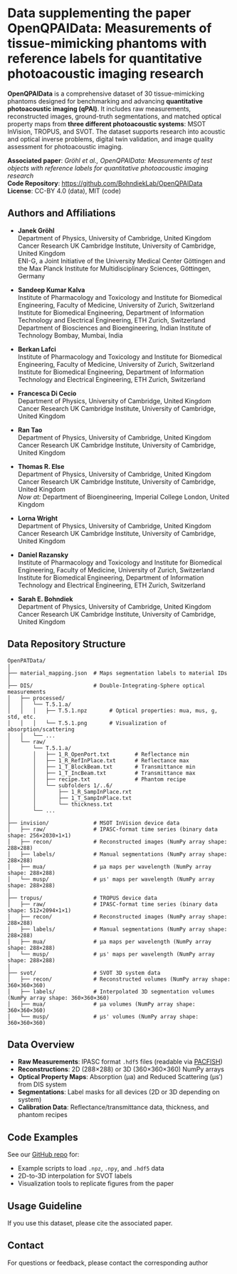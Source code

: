 # Data supplementing the paper OpenQPAIData: Measurements of tissue-mimicking phantoms with reference labels for quantitative photoacoustic imaging research

**OpenQPAIData** is a comprehensive dataset of 30 tissue-mimicking phantoms designed for benchmarking and advancing
**quantitative photoacoustic imaging (qPAI)**. It includes raw measurements, reconstructed images, ground-truth 
segmentations, and matched optical property maps from **three different photoacoustic systems**: MSOT InVision, 
TROPUS, and SVOT. The dataset supports research into acoustic and optical inverse problems, digital twin validation, 
and image quality assessment for photoacoustic imaging.

**Associated paper**: _Gröhl et al., OpenQPAIData: Measurements of test objects with reference labels for quantitative 
photoacoustic imaging research_   
**Code Repository**: https://github.com/BohndiekLab/OpenQPAIData  
**License**: CC-BY 4.0 (data), MIT (code)

## Authors and Affiliations

- **Janek Gröhl**  
  Department of Physics, University of Cambridge, United Kingdom  
  Cancer Research UK Cambridge Institute, University of Cambridge, United Kingdom  
  ENI-G, a Joint Initiative of the University Medical Center Göttingen and the Max Planck Institute for Multidisciplinary Sciences, Göttingen, Germany  

- **Sandeep Kumar Kalva**  
  Institute of Pharmacology and Toxicology and Institute for Biomedical Engineering, Faculty of Medicine, University of Zurich, Switzerland  
  Institute for Biomedical Engineering, Department of Information Technology and Electrical Engineering, ETH Zurich, Switzerland  
  Department of Biosciences and Bioengineering, Indian Institute of Technology Bombay, Mumbai, India  

- **Berkan Lafci**  
  Institute of Pharmacology and Toxicology and Institute for Biomedical Engineering, Faculty of Medicine, University of Zurich, Switzerland  
  Institute for Biomedical Engineering, Department of Information Technology and Electrical Engineering, ETH Zurich, Switzerland  

- **Francesca Di Cecio**  
  Department of Physics, University of Cambridge, United Kingdom  
  Cancer Research UK Cambridge Institute, University of Cambridge, United Kingdom  

- **Ran Tao**  
  Department of Physics, University of Cambridge, United Kingdom  
  Cancer Research UK Cambridge Institute, University of Cambridge, United Kingdom  

- **Thomas R. Else**  
  Department of Physics, University of Cambridge, United Kingdom  
  Cancer Research UK Cambridge Institute, University of Cambridge, United Kingdom  
  *Now at:* Department of Bioengineering, Imperial College London, United Kingdom  

- **Lorna Wright**  
  Department of Physics, University of Cambridge, United Kingdom  
  Cancer Research UK Cambridge Institute, University of Cambridge, United Kingdom  

- **Daniel Razansky**  
  Institute of Pharmacology and Toxicology and Institute for Biomedical Engineering, Faculty of Medicine, University of Zurich, Switzerland  
  Institute for Biomedical Engineering, Department of Information Technology and Electrical Engineering, ETH Zurich, Switzerland  

- **Sarah E. Bohndiek**  
  Department of Physics, University of Cambridge, United Kingdom  
  Cancer Research UK Cambridge Institute, University of Cambridge, United Kingdom  

## Data Repository Structure

```
OpenPATData/
│
├── material_mapping.json  # Maps segmentation labels to material IDs
│
├── DIS/                   # Double-Integrating-Sphere optical measurements
│   ├── processed/
│   │   └── T.5.1.a/
│   │   │   ├── T.5.1.npz       # Optical properties: mua, mus, g, std, etc.
│   │   │   └── T.5.1.png       # Visualization of absorption/scattering
│   │   └── ...
│   └── raw/
│       └── T.5.1.a/
│       │   ├── 1_R_OpenPort.txt        # Reflectance min
│       │   ├── 1_R_RefInPlace.txt      # Reflectance max
│       │   ├── 1_T_BlockBeam.txt       # Transmittance min
│       │   ├── 1_T_IncBeam.txt         # Transmittance max
│       │   ├── recipe.txt              # Phantom recipe
│       │   └── subfolders 1/..6/
│       │       ├── 1_R_SampInPlace.rxt
│       │       ├── 1_T_SampInPlace.txt
│       │       └── thickness.txt
│       └── ...
│
├── invision/              # MSOT InVision device data
│   ├── raw/               # IPASC-format time series (binary data shape: 256×2030×1×1)
│   ├── recon/             # Reconstructed images (NumPy array shape: 288×288)
│   ├── labels/            # Manual segmentations (NumPy array shape: 288×288)
│   ├── mua/               # µa maps per wavelength (NumPy array shape: 288×288)
│   └── musp/              # µs' maps per wavelength (NumPy array shape: 288×288)
│
├── tropus/                # TROPUS device data
│   ├── raw/               # IPASC-format time series (binary data shape: 512×2094×1×1)
│   ├── recon/             # Reconstructed images (NumPy array shape: 288×288)
│   ├── labels/            # Manual segmentations (NumPy array shape: 288×288)
│   ├── mua/               # µa maps per wavelength (NumPy array shape: 288×288)
│   └── musp/              # µs' maps per wavelength (NumPy array shape: 288×288)
│
├── svot/                  # SVOT 3D system data
│   ├── recon/             # Reconstructed volumes (NumPy array shape: 360×360×360)
│   ├── labels/            # Interpolated 3D segmentation volumes (NumPy array shape: 360×360×360)
│   ├── mua/               # µa volumes (NumPy array shape: 360×360×360)
│   └── musp/              # µs' volumes (NumPy array shape: 360×360×360)
```

## Data Overview

- **Raw Measurements**: IPASC format `.hdf5` files (readable via [PACFISH](https://github.com/IPASC/PACFISH))
- **Reconstructions**: 2D (288×288) or 3D (360×360×360) NumPy arrays
- **Optical Property Maps**: Absorption (µa) and Reduced Scattering (µs′) from DIS system
- **Segmentations**: Label masks for all devices (2D or 3D depending on system)
- **Calibration Data**: Reflectance/transmittance data, thickness, and phantom recipes

## Code Examples

See our [GitHub repo](https://github.com/BohndiekLab/OpenQPAIData) for:
- Example scripts to load `.npz`, `.npy`, and `.hdf5` data
- 2D-to-3D interpolation for SVOT labels
- Visualization tools to replicate figures from the paper

## Usage Guideline

If you use this dataset, please cite the associated paper.

## Contact

For questions or feedback, please contact the corresponding author
